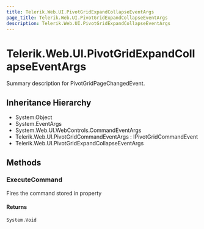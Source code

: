 ```yaml
---
title: Telerik.Web.UI.PivotGridExpandCollapseEventArgs
page_title: Telerik.Web.UI.PivotGridExpandCollapseEventArgs
description: Telerik.Web.UI.PivotGridExpandCollapseEventArgs
---
```


# Telerik.Web.UI.PivotGridExpandCollapseEventArgs

Summary description for PivotGridPageChangedEvent.

## Inheritance Hierarchy

* System.Object
* System.EventArgs
* System.Web.UI.WebControls.CommandEventArgs
* Telerik.Web.UI.PivotGridCommandEventArgs : IPivotGridCommandEvent
* Telerik.Web.UI.PivotGridExpandCollapseEventArgs

## Methods

###  ExecuteCommand

Fires the command stored in 
                property

#### Returns

`System.Void` 

